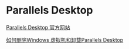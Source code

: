 # Parallels Desktop

[Parallels Desktop 官方网站](https://www.parallels.cn/)

[如何删除Windows 虚拟机和卸载Parallels Desktop](https://pd.toneda.cn/videos/how-to-uninstall-parallels-desktop/#)